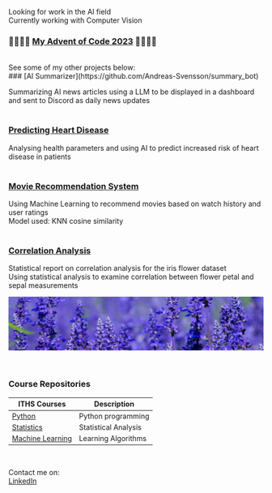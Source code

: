 Looking for work in the AI field  
Currently working with Computer Vision   

### 🎄🎅🎁🎄  [My Advent of Code 2023](https://github.com/Andreas-Svensson/advent_of_code/tree/main/2023) 🎄🎅🎁🎄  
<br>
See some of my other projects below: 
<br>
### [AI Summarizer](https://github.com/Andreas-Svensson/summary_bot)  

Summarizing AI news articles using a LLM to be displayed in a dashboard and sent to Discord as daily news updates  
<br>
### [Predicting Heart Disease](https://github.com/Andreas-Svensson/disease_prediction)  

Analysing health parameters and using AI to predict increased risk of heart disease in patients  
<br>
### [Movie Recommendation System](https://github.com/Andreas-Svensson/movie_recommender)  

Using Machine Learning to recommend movies based on watch history and user ratings  
Model used: KNN cosine similarity   
<br>
### [Correlation Analysis](https://github.com/Andreas-Svensson/Statistics/blob/main/project/report.md)  

Statistical report on correlation analysis for the iris flower dataset  
Using statistical analysis to examine correlation between flower petal and sepal measurements  

![](assets/iris_flower.png)  

<br>  

### Course Repositories  

| ITHS Courses | Description |
| --- | --- |
| [Python][py] | Python programming |
| [Statistics][st] | Statistical Analysis |
| [Machine Learning][ml] | Learning Algorithms |

[py]: https://github.com/Andreas-Svensson/Python-Andreas-Svensson  
[st]: https://github.com/Andreas-Svensson/Statistics  
[ml]: https://github.com/Andreas-Svensson/Machine-Learning  

<br>  

Contact me on:  
[LinkedIn](https://www.linkedin.com/in/andreas-jan-svensson/)  
